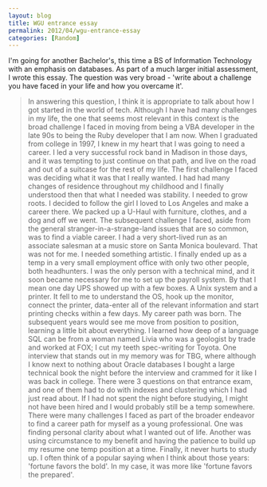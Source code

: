 ```yaml
---
layout: blog
title: WGU entrance essay
permalink: 2012/04/wgu-entrance-essay
categories: [Random]
---
```


I'm going for another Bachelor's, this time a BS of Information Technology with an emphasis on databases. As part of a much larger initial assessment, I wrote this essay. The question was very broad - 'write about a challenge you have faced in your life and how you overcame it'.

<blockquote>In answering this question, I think it is appropriate to talk about how I got started in the world of tech. Although I have had many challenges in my life, the one that seems most relevant in this context is the broad challenge I faced in moving from being a VBA developer in the late 90s to being the Ruby developer that I am now.
When I graduated from college in 1997, I knew in my heart that I was going to need a career. I led a very successful rock band in Madison in those days, and it was tempting to just continue on that path, and live on the road and out of a suitcase for the rest of my life. The first challenge I faced was deciding what it was that I really wanted. I had had many changes of residence throughout my childhood and I finally understood then that what I needed was stability. I needed to grow roots. I decided to follow the girl I loved to Los Angeles and make a career there. We packed up a U-Haul with furniture, clothes, and a dog and off we went.
The subsequent challenge I faced, aside from the general stranger-in-a-strange-land issues that are so common, was to find a viable career. I had a very short-lived run as an associate salesman at a music store on Santa Monica boulevard. That was not for me. I needed something artistic. I finally ended up as a temp in a very small employment office with only two other people, both headhunters. I was the only person with a technical mind, and it soon became necessary for me to set up the payroll system. By that I mean one day UPS showed up with a few boxes. A Unix system and a printer. It fell to me to understand the OS, hook up the monitor, connect the printer, data-enter all of the relevant information and start printing checks within a few days. My career path was born.
The subsequent years would see me move from position to position, learning a little bit about everything. I learned how deep of a language SQL can be from a woman named Livia who was a geologist by trade and worked at FOX; I cut my teeth spec-writing for Toyota.  One interview that stands out in my memory was for TBG, where although I know next to nothing about Oracle databases I bought a large technical book the night before the interview and crammed for it like I was back in college. There were 3 questions on that entrance exam, and one of them had to do with indexes and clustering which I had just read about. If I had not spent the night before studying, I might not have been hired and I would probably still be a temp somewhere.
There were many challenges I faced as part of the broader endeavor to find a career path for myself as a young professional. One was finding personal clarity about what I wanted out of life. Another was using circumstance to my benefit  and having the patience to build up my resume one temp position at a time. Finally, it never hurts to study up. I often think of a popular saying when I think about those years: 'fortune favors the bold'. In my case, it was more like 'fortune favors the prepared'.</blockquote>

